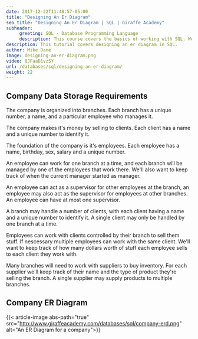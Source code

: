 ```yaml
---
date: 2017-12-22T11:48:57-05:00
title: "Designing An Er Diagram"
seo_title: "Designing An Er Diagram | SQL | Giraffe Academy"
subheader:
     greeting: SQL - Database Programming Language
     description: This course covers the basics of working with SQL. Work your way through the videos and we'll teach you everything you need to know to interact with database management systems and create powerful relational databases!
description: This tutorial covers designing an er diagram in SQL.
author: Mike Dane
image: designing-an-er-diagram.png
video: 8JFaaD1vzSY
url: /databases/sql/designing-an-er-diagram/
weight: 22
---
```


## Company Data Storage Requirements
The company is organized into branches. Each branch has a unique number, a name, and a particular employee who manages it.

The company makes it's money by selling to clients. Each client has a name and a unique number to identify it.

The foundation of the company is it's employees. Each employee has a name, birthday, sex, salary and a unique number.

An employee can work for one branch at a time, and each branch will be managed by one of the employees that work there. We'll also want to keep track of when the current manager started as manager.

An employee can act as a supervisor for other employees at the branch,  an employee may also act as the supervisor for employees at other branches. An employee can have at most one supervisor.

A branch may handle a number of clients, with each client having a name and a unique number to identify it. A single client may only be handled by one branch at a time.

Employees can work with clients controlled by their branch to sell them stuff. If nescessary multiple employees can work with the same client. We'll want to keep track of how many dollars worth of stuff each employee sells to each client they work with.

Many branches will need to work with suppliers to buy inventory. For each supplier we'll keep track of their name and the type of product they're selling the branch. A single supplier may supply products to multiple branches.
## Company ER Diagram
{{< article-image abs-path="true" src="http://www.giraffeacademy.com/databases/sql/company-erd.png" alt="An ER Diagram for a company">}}